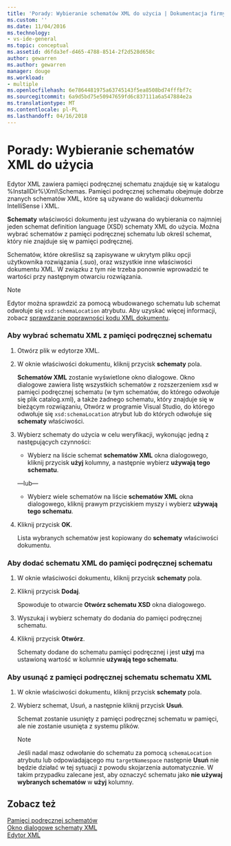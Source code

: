 ```yaml
---
title: 'Porady: Wybieranie schematów XML do użycia | Dokumentacja firmy Microsoft'
ms.custom: ''
ms.date: 11/04/2016
ms.technology:
- vs-ide-general
ms.topic: conceptual
ms.assetid: d6fda3ef-d465-4788-8514-2f2d528d658c
author: gewarren
ms.author: gewarren
manager: douge
ms.workload:
- multiple
ms.openlocfilehash: 6e7864481975a63745143f5ea8508bd74fffbf7c
ms.sourcegitcommit: 6a9d5bd75e50947659fd6c837111a6a547884e2a
ms.translationtype: MT
ms.contentlocale: pl-PL
ms.lasthandoff: 04/16/2018
---
```

# <a name="how-to-select-the-xml-schemas-to-use"></a>Porady: Wybieranie schematów XML do użycia
Edytor XML zawiera pamięci podręcznej schematu znajduje się w katalogu %InstallDir%\Xml\Schemas. Pamięci podręcznej schematu obejmuje dobrze znanych schematów XML, które są używane do walidacji dokumentu IntelliSense i XML.  
  
 **Schematy** właściwości dokumentu jest używana do wybierania co najmniej jeden schemat definition language (XSD) schematy XML do użycia. Można wybrać schematów z pamięci podręcznej schematu lub określ schemat, który nie znajduje się w pamięci podręcznej.  
  
 Schematów, które określisz są zapisywane w ukrytym pliku opcji użytkownika rozwiązania (.suo), oraz wszystkie inne właściwości dokumentu XML. W związku z tym nie trzeba ponownie wprowadzić te wartości przy następnym otwarciu rozwiązania.  
  
> [!NOTE]
>  Edytor można sprawdzić za pomocą wbudowanego schematu lub schemat odwołuje się `xsd:schemaLocation` atrybutu. Aby uzyskać więcej informacji, zobacz [sprawdzanie poprawności kodu XML dokumentu](../xml-tools/xml-document-validation.md).  
  
### <a name="to-select-an-xml-schema-from-the-schema-cache"></a>Aby wybrać schematu XML z pamięci podręcznej schematu  
  
1.  Otwórz plik w edytorze XML.  
  
2.  W oknie właściwości dokumentu, kliknij przycisk **schematy** pola.  
  
     **Schematów XML** zostanie wyświetlone okno dialogowe. Okno dialogowe zawiera listę wszystkich schematów z rozszerzeniem xsd w pamięci podręcznej schematu (w tym schematów, do którego odwołuje się plik catalog.xml), a także żadnego schematu, który znajduje się w bieżącym rozwiązaniu, Otwórz w programie Visual Studio, do którego odwołuje się `xsd:schemaLocation` atrybut lub do których odwołuje się **schematy** właściwości.  
  
3.  Wybierz schematy do użycia w celu weryfikacji, wykonując jedną z następujących czynności:  
  
    -   Wybierz na liście schemat **schematów XML** okna dialogowego, kliknij przycisk **użyj** kolumny, a następnie wybierz **używają tego schematu**.  
  
     —lub—  
  
    -   Wybierz wiele schematów na liście **schematów XML** okna dialogowego, kliknij prawym przyciskiem myszy i wybierz **używają tego schematu**.  
  
4.  Kliknij przycisk **OK**.  
  
     Lista wybranych schematów jest kopiowany do **schematy** właściwości dokumentu.  
  
### <a name="to-add-an-xml-schema-to-the-schema-cache"></a>Aby dodać schematu XML do pamięci podręcznej schematu  
  
1.  W oknie właściwości dokumentu, kliknij przycisk **schematy** pola.  
  
2.  Kliknij przycisk **Dodaj**.  
  
     Spowoduje to otwarcie **Otwórz schematu XSD** okna dialogowego.  
  
3.  Wyszukaj i wybierz schematy do dodania do pamięci podręcznej schematu.  
  
4.  Kliknij przycisk **Otwórz**.  
  
     Schematy dodane do schematu pamięci podręcznej i jest **użyj** ma ustawioną wartość w kolumnie **używają tego schematu**.  
  
### <a name="to-delete-an-xml-schema-from-the-schema-cache"></a>Aby usunąć z pamięci podręcznej schematu schematu XML  
  
1.  W oknie właściwości dokumentu, kliknij przycisk **schematy** pola.  
  
2.  Wybierz schemat, Usuń, a następnie kliknij przycisk **Usuń**.  
  
     Schemat zostanie usunięty z pamięci podręcznej schematu w pamięci, ale nie zostanie usunięta z systemu plików.  
  
    > [!NOTE]
    >  Jeśli nadal masz odwołanie do schematu za pomocą `schemaLocation` atrybutu lub odpowiadającego mu `targetNamespace` następnie **Usuń** nie będzie działać w tej sytuacji z powodu skojarzenia automatycznie. W takim przypadku zalecane jest, aby oznaczyć schematu jako **nie używaj wybranych schematów** w **użyj** kolumny.  
  
## <a name="see-also"></a>Zobacz też  
 [Pamięci podręcznej schematów](../xml-tools/schema-cache.md)   
 [Okno dialogowe schematy XML](../xml-tools/xml-schemas-dialog-box.md)   
 [Edytor XML](../xml-tools/xml-editor.md)